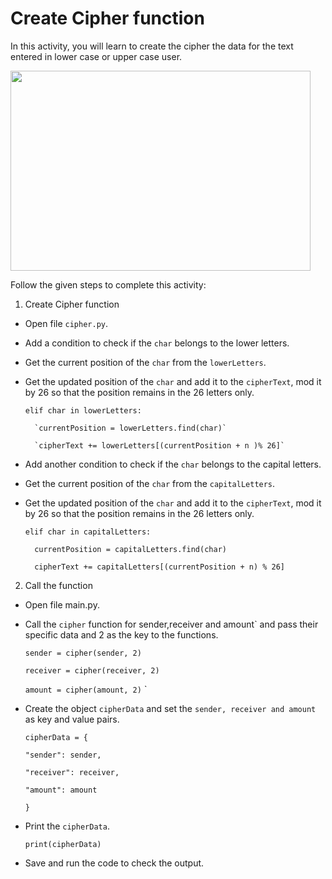 Create Cipher function
=======================

In this activity, you will learn to create the cipher the data for the text entered in lower case or upper case user.


<img src= "https://s3-whjr-curriculum-uploads.whjr.online/5b0ac495-8412-49a2-9245-8d37e1927a37.gif" width = "480" height = "320">


Follow the given steps to complete this activity:
1. Create Cipher function

* Open file `cipher.py`.

* Add a condition to check if the `char` belongs to the lower letters.
* Get the current position of the `char` from the  `lowerLetters`.
* Get the updated position of the `char` and add it to the `cipherText`, mod it by 26 so that the position remains in the 26 letters only.

    `elif char in lowerLetters:`

        `currentPosition = lowerLetters.find(char)`
        
        `cipherText += lowerLetters[(currentPosition + n )% 26]`

* Add another condition to check if the `char` belongs to the capital letters.
* Get the current position of the `char` from the  `capitalLetters`.
* Get the updated position of the `char` and add it to the `cipherText`, mod it by 26 so that   the position remains in the 26 letters only.

    `elif char in capitalLetters:`
    
        currentPosition = capitalLetters.find(char)
        
        cipherText += capitalLetters[(currentPosition + n) % 26]


2.  Call the function 

* Open file main.py.

* Call the `cipher` function for sender,receiver and amount` and pass their specific data and 2 as the key to the functions. 

    `sender = cipher(sender, 2)`

   `receiver = cipher(receiver, 2)`
   
    `amount = cipher(amount, 2)`
`

* Create the object `cipherData` and set the `sender, receiver and amount` as key and value pairs.

  `cipherData = {`
   
    `"sender": sender,`

    `"receiver": receiver,`

    `"amount": amount`

    `}`
        
*  Print the `cipherData`.

    `print(cipherData)`

* Save and run the code to check the output.

